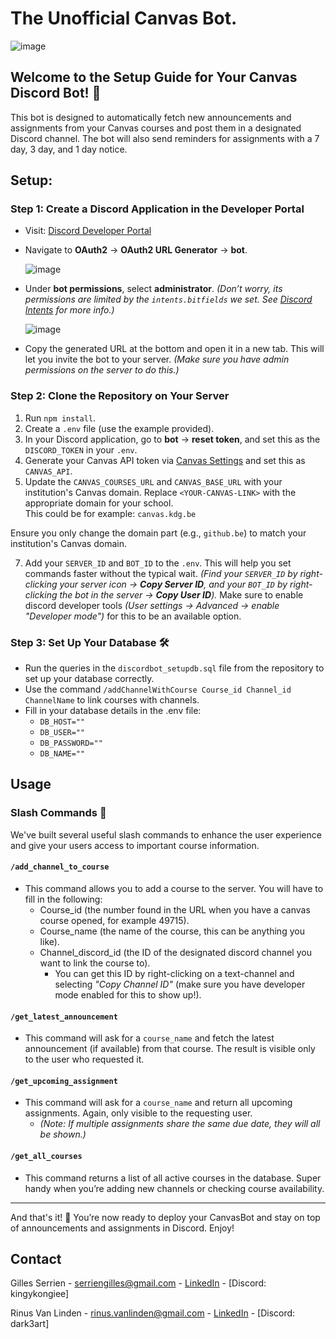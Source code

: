 # The Unofficial Canvas Bot.
![image](https://github.com/user-attachments/assets/97e68a62-f6e9-41d5-b2fe-708b49464401)

## Welcome to the Setup Guide for Your Canvas Discord Bot! 🎉

This bot is designed to automatically fetch new announcements and assignments from your Canvas courses and post them in a designated Discord channel. The bot will also send reminders for assignments with a 7 day, 3 day, and 1 day notice.

## Setup:

### Step 1: Create a Discord Application in the Developer Portal
- Visit: [Discord Developer Portal](https://discord.com/developers/docs/intro)
- Navigate to **OAuth2** -> **OAuth2 URL Generator** -> **bot**.
  
  ![image](https://github.com/user-attachments/assets/3214d1f4-81eb-4497-ac98-64eef3c59186)

- Under **bot permissions**, select **administrator**. *(Don’t worry, its permissions are limited by the `intents.bitfields` we set. See [Discord Intents](https://discord.com/developers/docs/topics/gateway#list-of-intents) for more info.)*
  
  ![image](https://github.com/user-attachments/assets/804290da-0a80-4d7b-8279-ed89da084422)

- Copy the generated URL at the bottom and open it in a new tab. This will let you invite the bot to your server. *(Make sure you have admin permissions on the server to do this.)*

### Step 2: Clone the Repository on Your Server
1. Run `npm install`.
2. Create a `.env` file (use the example provided).
3. In your Discord application, go to **bot** -> **reset token**, and set this as the `DISCORD_TOKEN` in your `.env`.
4. Generate your Canvas API token via [Canvas Settings](https://canvas.kdg.be/profile/settings) and set this as `CANVAS_API`.
5. Update the `CANVAS_COURSES_URL` and `CANVAS_BASE_URL` with your institution's Canvas domain. Replace `<YOUR-CANVAS-LINK>` with the appropriate domain for your school.  
This could be for example: `canvas.kdg.be`

Ensure you only change the domain part (e.g., `github.be`) to match your institution's Canvas domain.

7. Add your `SERVER_ID` and `BOT_ID` to the `.env`. This will help you set commands faster without the typical wait. *(Find your `SERVER_ID` by right-clicking your server icon -> **Copy Server ID**, and your `BOT_ID` by right-clicking the bot in the server -> **Copy User ID**).* Make sure to enable discord developer tools *(User settings -> Advanced -> enable "Developer mode")* for this to be an available option.

### Step 3: Set Up Your Database 🛠️
- Run the queries in the `discordbot_setupdb.sql` file from the repository to set up your database correctly.
- Use the command `/addChannelWithCourse Course_id Channel_id ChannelName` to link courses with channels.
- Fill in your database details in the .env file:
   - `DB_HOST=""`
   - `DB_USER=""`
   - `DB_PASSWORD=""`
   - `DB_NAME=""`

## Usage

### Slash Commands 🚀
We've built several useful slash commands to enhance the user experience and give your users access to important course information.

#### `/add_channel_to_course`
- This command allows you to add a course to the server. You will have to fill in the following:
  - Course_id (the number found in the URL when you have a canvas course opened, for example 49715).
  - Course_name (the name of the course, this can be anything you like).
  - Channel_discord_id (the ID of the designated discord channel you want to link the course to).
    - You can get this ID by right-clicking on a text-channel and selecting *"Copy Channel ID"* (make sure you have developer mode enabled for this to show up!).

#### `/get_latest_announcement`
- This command will ask for a `course_name` and fetch the latest announcement (if available) from that course. The result is visible only to the user who requested it.

#### `/get_upcoming_assignment`
- This command will ask for a `course_name` and return all upcoming assignments. Again, only visible to the requesting user.
  - *(Note: If multiple assignments share the same due date, they will all be shown.)*

#### `/get_all_courses`
- This command returns a list of all active courses in the database. Super handy when you’re adding new channels or checking course availability.

---

And that's it! 🎉 You’re now ready to deploy your CanvasBot and stay on top of announcements and assignments in Discord. Enjoy!

## Contact
Gilles Serrien - [serriengilles@gmail.com](mailto:serriengilles@gmail.com) - [LinkedIn](https://www.linkedin.com/in/gillesserrien/) - [Discord: kingykongiee]

Rinus Van Linden - [rinus.vanlinden@gmail.com](mailto:rinus.vanlinden@gmail.com) - [LinkedIn](https://www.linkedin.com/in/rinus-van-linden-a8b454292/) - [Discord: dark3art]
